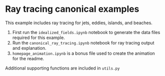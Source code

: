 # Ray tracing canonical examples

This example includes ray tracing for jets, eddies, islands, and beaches.

1. First run the `idealized_fields.ipynb` notebook to generate the data files required for this example.
2. Run the `canonical_ray_tracing.ipynb` notebook for ray tracing output and explanation.
3. `homepage_animation.ipynb` is a bonus file used to create the animation for the readme.

Additional supporting functions are included in `utils.py`